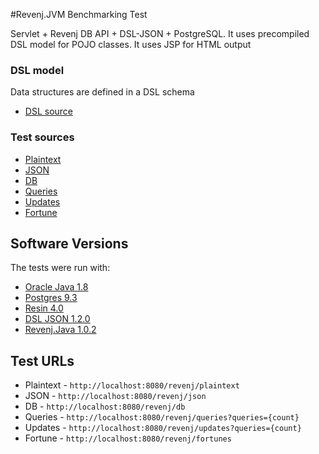 #Revenj.JVM Benchmarking Test

Servlet + Revenj DB API + DSL-JSON + PostgreSQL.
It uses precompiled DSL model for POJO classes.
It uses JSP for HTML output

### DSL model
Data structures are defined in a DSL schema

 * [DSL source](src/main/java/hello/model.dsl)

### Test sources

 * [Plaintext](src/main/java/hello/PlaintextServlet.java)
 * [JSON](src/main/java/hello/JsonServlet.java)
 * [DB](src/main/java/hello/DbServlet.java)
 * [Queries](src/main/java/hello/QueriesServlet.java)
 * [Updates](src/main/java/hello/UpdatesServlet.java)
 * [Fortune](src/main/java/hello/FortunesServlet.java)

## Software Versions
The tests were run with:

 * [Oracle Java 1.8](https://www.oracle.com/java/)
 * [Postgres 9.3](http://www.postgresql.org/)
 * [Resin 4.0](http://www.caucho.com/)
 * [DSL JSON 1.2.0](http://github.com/ngs-doo/dsl-json)
 * [Revenj.Java 1.0.2](http://github.com/ngs-doo/revenj)

## Test URLs

 * Plaintext - `http://localhost:8080/revenj/plaintext`
 * JSON - `http://localhost:8080/revenj/json`
 * DB - `http://localhost:8080/revenj/db`
 * Queries - `http://localhost:8080/revenj/queries?queries={count}`
 * Updates -  `http://localhost:8080/revenj/updates?queries={count}`
 * Fortune -  `http://localhost:8080/revenj/fortunes`
